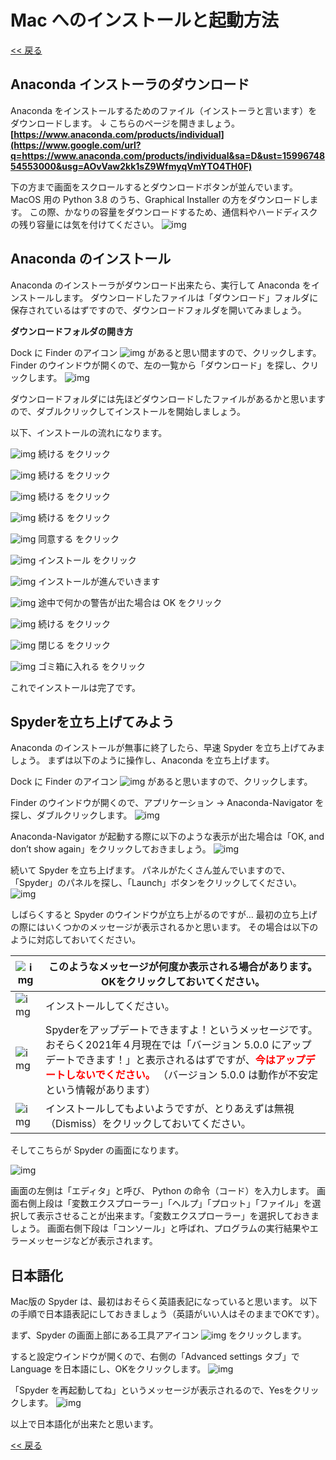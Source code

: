 # Mac へのインストールと起動方法

[<< 戻る](../)

## Anaconda インストーラのダウンロード

Anaconda をインストールするためのファイル（インストーラと言います）をダウンロードします。
↓ こちらのページを開きましょう。
**[https://www.anaconda.com/products/individual](https://www.google.com/url?q=https://www.anaconda.com/products/individual&sa=D&ust=1599674854553000&usg=AOvVaw2kk1sZ9WfmyqVmYTO4TH0F)**


下の方まで画面をスクロールするとダウンロードボタンが並んでいます。MacOS 用の Python 3.8  のうち、Graphical Installer の方をダウンロードします。
この際、かなりの容量をダウンロードするため、通信料やハードディスクの残り容量には気を付けてください。
![img](assets/image20.png)



## Anaconda のインストール

Anaconda のインストーラがダウンロード出来たら、実行して Anaconda をインストールします。
ダウンロードしたファイルは「ダウンロード」フォルダに保存されているはずですので、ダウンロードフォルダを開いてみましょう。


**ダウンロードフォルダの開き方**

Dock に Finder のアイコン ![img](assets/image7.png) があると思い間ますので、クリックします。  Finder のウインドウが開くので、左の一覧から「ダウンロード」を探し、クリックします。 ![img](assets/image2.png) 



ダウンロードフォルダには先ほどダウンロードしたファイルがあるかと思いますので、ダブルクリックしてインストールを開始しましょう。


以下、インストールの流れになります。

![img](assets/image17.png)
続ける をクリック



![img](assets/image16.png)
続ける をクリック



![img](assets/image10.png)
続ける をクリック



![img](assets/image3.png)
続ける をクリック



![img](assets/image12.png)
同意する をクリック



![img](assets/image25.png)
インストール をクリック



![img](assets/image23.png)
インストールが進んでいきます



![img](assets/image4.png)
途中で何かの警告が出た場合は OK をクリック



![img](assets/image5.png)
続ける をクリック



![img](assets/image24.png)
閉じる をクリック



![img](assets/image11.png)
ゴミ箱に入れる をクリック




これでインストールは完了です。



## Spyderを立ち上げてみよう


Anaconda のインストールが無事に終了したら、早速 Spyder を立ち上げてみましょう。
まずは以下のように操作し、Anaconda を立ち上げます。

Dock に Finder のアイコン ![img](assets/image7.png) があると思いますので、クリックします。

Finder のウインドウが開くので、アプリケーション → Anaconda-Navigator を探し、ダブルクリックします。
![img](assets/image6.png)



Anaconda-Navigator が起動する際に以下のような表示が出た場合は「OK, and don’t show again」をクリックしておきましょう。
![img](assets/image1.png)





続いて Spyder を立ち上げます。
パネルがたくさん並んでいますので、「Spyder」のパネルを探し、「Launch」ボタンをクリックしてください。
![img](assets/image14.png)



しばらくすると Spyder のウインドウが立ち上がるのですが… 最初の立ち上げの際にはいくつかのメッセージが表示されるかと思います。
その場合は以下のように対応しておいてください。

| ![img](assets/image18.png) | このようなメッセージが何度か表示される場合があります。OKをクリックしておいてください。 |
| -------------------------- | ------------------------------------------------------------ |
| ![img](assets/image21.png) | インストールしてください。                                   |
| ![img](assets/image13.png) | Spyderをアップデートできますよ！というメッセージです。 おそらく2021年４月現在では「バージョン 5.0.0 にアップデートできます！」と表示されるはずですが、<span style="color:#ff0000">**今はアップデートしないでください。** </span>（バージョン 5.0.0 は動作が不安定という情報があります） |
| ![img](assets/image8.png)  | インストールしてもよいようですが、とりあえずは無視（Dismiss）をクリックしておいてください。 |



そしてこちらが Spyder の画面になります。

![img](assets/image22.png)

画面の左側は「エディタ」と呼び、 Python の命令（コード）を入力します。
画面右側上段は「変数エクスプローラー」「ヘルプ」「プロット」「ファイル」を選択して表示させることが出来ます。「変数エクスプローラー」を選択しておきましょう。
画面右側下段は「コンソール」と呼ばれ、プログラムの実行結果やエラーメッセージなどが表示されます。



## 日本語化

Mac版の Spyder は、最初はおそらく英語表記になっていると思います。
以下の手順で日本語表記にしておきましょう（英語がいい人はそのままでOKです）。


まず、Spyder の画面上部にある工具アアイコン ![img](assets/image9.png) をクリックします。

すると設定ウインドウが開くので、右側の「Advanced settings タブ」で Language を日本語にし、OKをクリックします。
![img](assets/image19.png)



「Spyder を再起動してね」というメッセージが表示されるので、Yesをクリックします。
![img](assets/image15.png)


以上で日本語化が出来たと思います。



[<< 戻る](../)